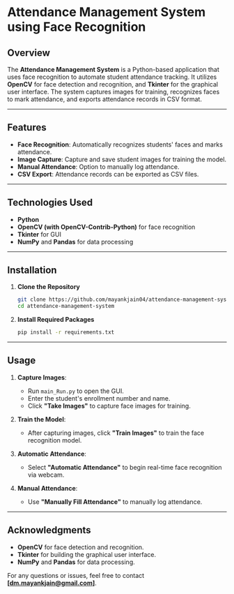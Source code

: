 # Attendance Management System using Face Recognition

## Overview
The **Attendance Management System** is a Python-based application that uses face recognition to automate student attendance tracking. It utilizes **OpenCV** for face detection and recognition, and **Tkinter** for the graphical user interface. The system captures images for training, recognizes faces to mark attendance, and exports attendance records in CSV format.

---

## Features
- **Face Recognition**: Automatically recognizes students' faces and marks attendance.
- **Image Capture**: Capture and save student images for training the model.
- **Manual Attendance**: Option to manually log attendance.
- **CSV Export**: Attendance records can be exported as CSV files.

---

## Technologies Used
- **Python**
- **OpenCV (with OpenCV-Contrib-Python)** for face recognition
- **Tkinter** for GUI
- **NumPy** and **Pandas** for data processing

---

## Installation

1. **Clone the Repository**
    ```bash
    git clone https://github.com/mayankjain04/attendance-management-system.git
    cd attendance-management-system
    ```

2. **Install Required Packages**
    ```bash
    pip install -r requirements.txt
    ```

---

## Usage

1. **Capture Images**:
   - Run `main_Run.py` to open the GUI.
   - Enter the student's enrollment number and name.
   - Click **"Take Images"** to capture face images for training.

2. **Train the Model**:
   - After capturing images, click **"Train Images"** to train the face recognition model.

3. **Automatic Attendance**:
   - Select **"Automatic Attendance"** to begin real-time face recognition via webcam.

4. **Manual Attendance**:
   - Use **"Manually Fill Attendance"** to manually log attendance.

---

## Acknowledgments
- **OpenCV** for face detection and recognition.
- **Tkinter** for building the graphical user interface.
- **NumPy** and **Pandas** for data processing.

For any questions or issues, feel free to contact **[dm.mayankjain@gmail.com]**.


